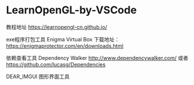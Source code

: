 # LearnOpenGL-by-VSCode
教程地址 https://learnopengl-cn.github.io/

exe程序打包工具 Enigma Virtual Box     下载地址：https://enigmaprotector.com/en/downloads.html

依赖查看工具   Dependency Walker  http://www.dependencywalker.com/  或者  https://github.com/lucasg/Dependencies

DEAR_IMGUI  图形界面工具
